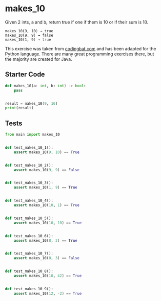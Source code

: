 # makes_10





Given 2 ints, a and b, return true if one if them is 10 or if their sum is 10.

```
makes_10(9, 10) → true
makes_10(9, 9) → false
makes_10(1, 9) → true
```

This exercise was taken from [codingbat.com](https://codingbat.com/prob/p182873) and has been adapted for the Python language. There are many great programming exercises there, but the majority are created for Java.

## Starter Code
```python
def makes_10(a: int, b: int) -> bool:
    pass


result = makes_10(9, 10)
print(result)
```

## Tests
```python
from main import makes_10


def test_makes_10_1():
    assert makes_10(9, 10) == True


def test_makes_10_2():
    assert makes_10(9, 9) == False


def test_makes_10_3():
    assert makes_10(1, 9) == True


def test_makes_10_4():
    assert makes_10(10, 1) == True


def test_makes_10_5():
    assert makes_10(10, 10) == True


def test_makes_10_6():
    assert makes_10(8, 2) == True


def test_makes_10_7():
    assert makes_10(8, 3) == False


def test_makes_10_8():
    assert makes_10(10, 42) == True


def test_makes_10_9():
    assert makes_10(12, -2) == True
```
